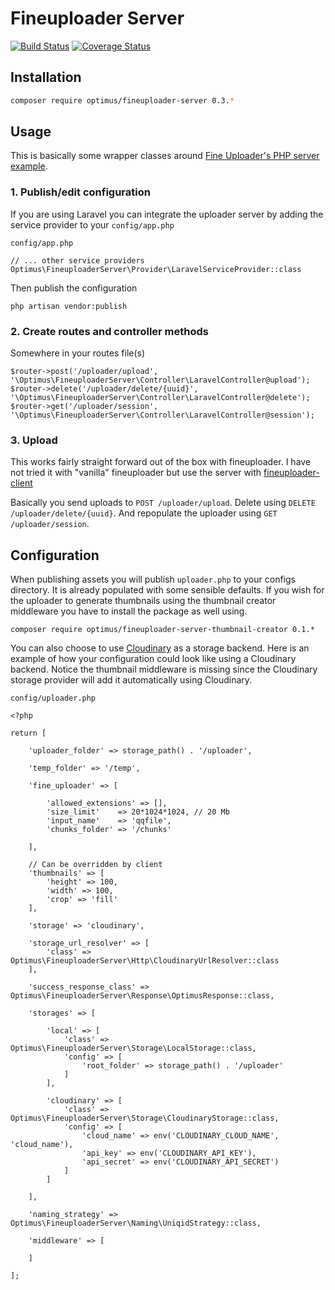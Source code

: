 # Fineuploader Server

[![Build Status](https://travis-ci.org/esbenp/fineuploader-server.svg)](https://travis-ci.org/esbenp/fineuploader-server) [![Coverage Status](https://coveralls.io/repos/esbenp/fineuploader-server/badge.svg?branch=master)](https://coveralls.io/r/esbenp/fineuploader-server?branch=master)

## Installation

```bash
composer require optimus/fineuploader-server 0.3.*
```

## Usage

This is basically some wrapper classes around
[Fine Uploader's PHP server example](https://github.com/esbenp/fineuploader-server/blob/master/src/Vendor/FineUploader.php).

### 1. Publish/edit configuration

If you are using Laravel you can integrate the uploader server by adding the service provider to your `config/app.php`

`config/app.php`
```
// ... other service providers
Optimus\FineuploaderServer\Provider\LaravelServiceProvider::class
```

Then publish the configuration

`php artisan vendor:publish`

### 2. Create routes and controller methods

Somewhere in your routes file(s)

```
$router->post('/uploader/upload', '\Optimus\FineuploaderServer\Controller\LaravelController@upload');
$router->delete('/uploader/delete/{uuid}', '\Optimus\FineuploaderServer\Controller\LaravelController@delete');
$router->get('/uploader/session', '\Optimus\FineuploaderServer\Controller\LaravelController@session');
```

### 3. Upload

This works fairly straight forward out of the box with fineuploader.
I have not tried it with "vanilla" fineuploader but use the server with [fineuploader-client](https://github.com/esbenp/fineuploader-client)

Basically you send uploads to `POST /uploader/upload`. Delete using `DELETE /uploader/delete/{uuid}`.
And repopulate the uploader using `GET /uploader/session`.

## Configuration

When publishing assets you will publish `uploader.php` to your configs directory. It is already populated
with some sensible defaults. If you wish for the uploader to generate thumbnails using the
thumbnail creator middleware you have to install the package as well using.

```
composer require optimus/fineuploader-server-thumbnail-creator 0.1.*
```

You can also choose to use [Cloudinary](http://cloudinary.com/) as a storage backend. Here is an example of
how your configuration could look like using a Cloudinary backend. Notice the thumbnail middleware is missing
since the Cloudinary storage provider will add it automatically using Cloudinary.

`config/uploader.php`
```
<?php

return [

    'uploader_folder' => storage_path() . '/uploader',

    'temp_folder' => '/temp',

    'fine_uploader' => [

        'allowed_extensions' => [],
        'size_limit'    => 20*1024*1024, // 20 Mb
        'input_name'    => 'qqfile',
        'chunks_folder' => '/chunks'

    ],

    // Can be overridden by client
    'thumbnails' => [
        'height' => 100,
        'width' => 100,
        'crop' => 'fill'
    ],

    'storage' => 'cloudinary',

    'storage_url_resolver' => [
        'class' => Optimus\FineuploaderServer\Http\CloudinaryUrlResolver::class
    ],

    'success_response_class' => Optimus\FineuploaderServer\Response\OptimusResponse::class,

    'storages' => [

        'local' => [
            'class' => Optimus\FineuploaderServer\Storage\LocalStorage::class,
            'config' => [
                'root_folder' => storage_path() . '/uploader'
            ]
        ],

        'cloudinary' => [
            'class' => Optimus\FineuploaderServer\Storage\CloudinaryStorage::class,
            'config' => [
                'cloud_name' => env('CLOUDINARY_CLOUD_NAME', 'cloud_name'),
                'api_key' => env('CLOUDINARY_API_KEY'),
                'api_secret' => env('CLOUDINARY_API_SECRET')
            ]
        ]

    ],

    'naming_strategy' => Optimus\FineuploaderServer\Naming\UniqidStrategy::class,

    'middleware' => [

    ]

];
```
